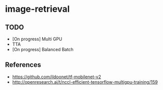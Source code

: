 # image-retrieval


## TODO
- [On progress] Multi GPU
- TTA
- [On progress] Balanced Batch

## References
- https://github.com/ildoonet/tf-mobilenet-v2
- http://openresearch.ai/t/nccl-efficient-tensorflow-multigpu-training/159